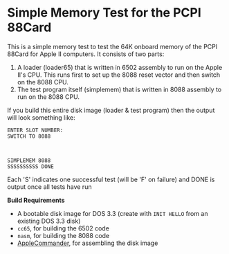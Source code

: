 # Simple Memory Test for the PCPI 88Card

This is a simple memory test to test the 64K onboard memory of the PCPI 88Card for Apple II computers.
It consists of two parts:
 1. A loader (loader65) that is written in 6502 assembly to run on the Apple II's CPU. This runs first to set up the
    8088 reset vector and then switch on the 8088 CPU.
 2. The test program itself (simplemem) that is written in 8088 assembly to run on the 8088 CPU.

If you build this entire disk image (loader & test program) then the output will look something like:

    ENTER SLOT NUMBER:
    SWITCH TO 8088
    
    
    
    SIMPLEMEM 8088
    SSSSSSSSSS DONE

Each 'S' indicates one successful test (will be 'F' on failure) and DONE is output once all tests have run


**Build Requirements**
 - A bootable disk image for DOS 3.3 (create with `INIT HELLO` from an existing DOS 3.3 disk)
 - `cc65`, for building the 6502 code 
 - `nasm`, for building the 8088 code
 - [AppleCommander](https://applecommander.github.io/), for assembling the disk image
